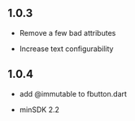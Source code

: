 ## 1.0.3

- Remove a few bad attributes

- Increase text configurability


## 1.0.4

- add @immutable to fbutton.dart

- minSDK 2.2
